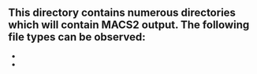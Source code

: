This directory contains numerous directories which will contain MACS2 output.
The following file types can be observed:
-
-
-
